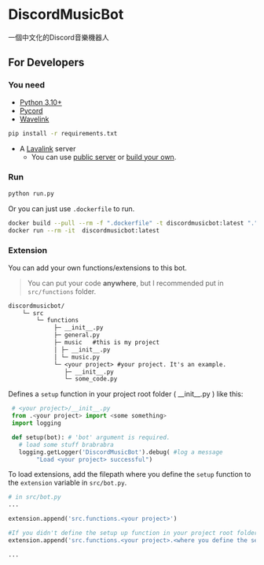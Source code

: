 # DiscordMusicBot

一個中文化的Discord音樂機器人

## For Developers

### You need

* [Python 3.10+](https://www.python.org/downloads/)
* [Pycord](https://github.com/Pycord-Development/pycord)
* [Wavelink](https://github.com/PythonistaGuild/Wavelink)

```bash
pip install -r requirements.txt
```

* A [Lavalink](https://github.com/freyacodes/Lavalink) server
  * You can use [public server](https://lavalink.darrennathanael.com/) or [build your own](https://github.com/freyacodes/Lavalink#server-configuration).

### Run

```bash
python run.py
```

Or you can just use `.dockerfile` to run.

```bash
docker build --pull --rm -f ".dockerfile" -t discordmusicbot:latest "."
docker run --rm -it  discordmusicbot:latest
```

### Extension

You can add your own functions/extensions to this bot.

> You can put your code **anywhere**, but I recommended put in `src/functions` folder.

```txt
discordmusicbot/
    └─ src
        └─ functions
             ├─ __init__.py
             ├─ general.py
             ├─ music   #this is my project
             │ ├─ __init__.py
             │ └─ music.py
             └─ <your project> #your project. It's an example.
                ├─ __init__.py
                └─ some_code.py
```

Defines a `setup` function in your project root folder ( \_\_init\_\_.py ) like this:

```python
 # <your project>/__init__.py
 from .<your project> import <some something>
 import logging

 def setup(bot): # 'bot' argument is required.
   # load some stuff brabrabra
   logging.getLogger('DiscordMusicBot').debug( #log a message
        "Load <your project> successful")
```

To load extensions, add the filepath where you define the `setup` function to the `extension` variable in `src/bot.py`.

```python
# in src/bot.py
...

extension.append('src.functions.<your project>')

#If you didn't define the setup up function in your project root folder ( __init__.py )
extension.append('src.functions.<your project>.<where you define the setup function>')

...
```
